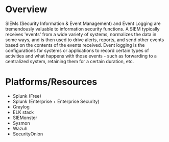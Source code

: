 # Overview

SIEMs (Security Information & Event Management) and Event Logging are tremendously valuable to information security functions. A SIEM typically receives 'events' from a wide variety of systems, normalizes the data in some ways, and is then used to drive alerts, reports, and send other events based on the contents of the events received. Event logging is the configurations for systems or applications to record certain types of activities and what happens with those events - such as forwarding to a centralized system, retaining them for a certain duration, etc.

# Platforms/Resources
* Splunk (Free)
* Splunk (Enterprise + Enterprise Security)
* Graylog
* ELK stack
* SIEMonster
* Sysmon
* Wazuh
* SecurityOnion
